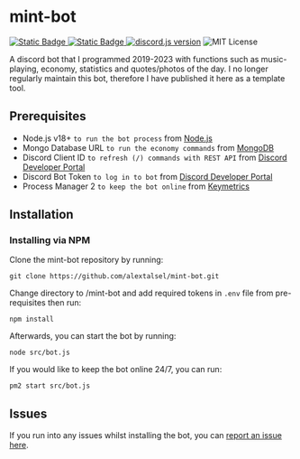 # mint-bot

<p>
<a href="https://github.com/nodejs/node/releases/tag/v20.12.2"><img alt="Static Badge" src="https://img.shields.io/badge/node.js-v20.12.2-%23417E38?logo=nodedotjs">
<a href="https://www.npmjs.com/package/npm/v/10.7.0"><img alt="Static Badge" src="https://img.shields.io/badge/npm-v10.7.0-%23CB0000?logo=npm">
<a href="https://www.npmjs.com/package/discord.js/v/14.14.1"><img src="https://img.shields.io/badge/discord.js-v14.14.1-%235865F2?logo=discord" alt="discord.js version" /></a>
<img src="https://img.shields.io/badge/License-MIT-%23750014" alt="MIT License" /></a>
</p>

A discord bot that I programmed 2019-2023 with functions such as music-playing, economy, statistics and quotes/photos of the day. I no longer regularly maintain this bot, therefore I have published it here as a template tool.


## Prerequisites

* Node.js v18+ `to run the bot process` from [Node.js](https://nodejs.org/en/download)
* Mongo Database URL `to run the economy commands` from [MongoDB](https://cloud.mongodb.com/)
* Discord Client ID `to refresh (/) commands with REST API` from [Discord Developer Portal](https://discord.com/developers/applications)
* Discord Bot Token `to log in to bot` from [Discord Developer Portal](https://discord.com/developers/applications)
* Process Manager 2 `to keep the bot online` from [Keymetrics](https://pm2.keymetrics.io/)

## Installation

### Installing via NPM
Clone the mint-bot repository by running:
```
git clone https://github.com/alextalsel/mint-bot.git
```
Change directory to /mint-bot and add required tokens in `.env` file from pre-requisites then run:
```
npm install
```
Afterwards, you can start the bot by running:
```
node src/bot.js
```
If you would like to keep the bot online 24/7, you can run:
```
pm2 start src/bot.js
```

## Issues

If you run into any issues whilst installing the bot, you can [report an issue here](https://github.com/alextalsel/mint-bot/issues).
